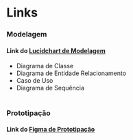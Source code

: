 # Links 

### Modelagem
#### Link do [Lucidchart de Modelagem](https://lucid.app/lucidchart/299f9f25-d759-43d9-b24b-45ce94d162f5/edit?invitationId=inv_372cab37-e213-400f-9477-9e2763f4af5a&page=HWEp-vi-RSFO#)
- Diagrama de Classe
- Diagrama de Entidade Relacionamento
- Caso de Uso
- Diagrama de Sequência

#

### Prototipação
#### Link do [Figma de Prototipação](https://www.figma.com/design/JngQezTy7SFT2J5sq9WX62/Velora?node-id=0-1&t=69qPS58Zm5TIuwqe-1)

